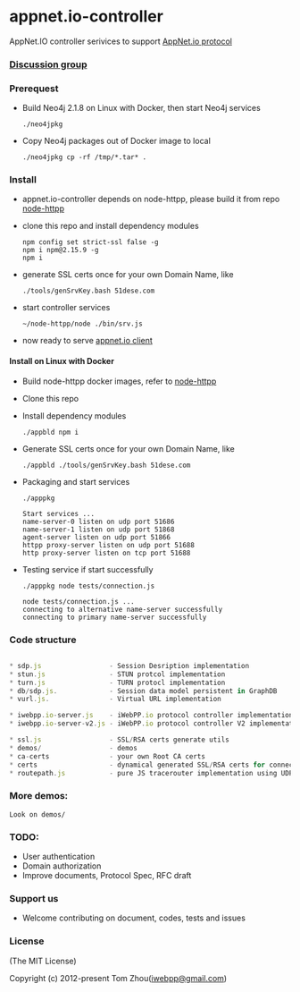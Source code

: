 # appnet.io-controller
AppNet.IO controller serivices to support [AppNet.io protocol](https://github.com/InstantWebP2P/appnet.io)


### [Discussion group](https://groups.google.com/d/forum/iwebpp)


### Prerequest

* Build Neo4j 2.1.8 on Linux with Docker, then start Neo4j services

      ./neo4jpkg

* Copy Neo4j packages out of Docker image to local

      ./neo4jpkg cp -rf /tmp/*.tar* .

 
### Install

* appnet.io-controller depends on node-httpp, please build it from repo [node-httpp](https://github.com/InstantWebP2P/node-httpp.git)

* clone this repo and install dependency modules

      npm config set strict-ssl false -g
      npm i npm@2.15.9 -g    
      npm i

* generate SSL certs once for your own Domain Name, like

    ` ./tools/genSrvKey.bash 51dese.com `

* start controller services

    ` ~/node-httpp/node ./bin/srv.js `

* now ready to serve [appnet.io client](https://github.com/InstantWebP2P/appnet.io)


#### Install on Linux with Docker

* Build node-httpp docker images, refer to [node-httpp](https://github.com/InstantWebP2P/node-httpp)

* Clone this repo

* Install dependency modules

      ./appbld npm i
      
* Generate SSL certs once for your own Domain Name, like

      ./appbld ./tools/genSrvKey.bash 51dese.com
      
* Packaging and start services
      
      ./apppkg 

      Start services ...
      name-server-0 listen on udp port 51686
      name-server-1 listen on udp port 51868
      agent-server listen on udp port 51866
      httpp proxy-server listen on udp port 51688
      http proxy-server listen on tcp port 51688

* Testing service if start successfully

      ./apppkg node tests/connection.js 
  
      node tests/connection.js ...
      connecting to alternative name-server successfully
      connecting to primary name-server successfully


### Code structure

```js

* sdp.js                 - Session Desription implementation
* stun.js                - STUN protcol implementation
* turn.js                - TURN protocl implementation
* db/sdp.js.             - Session data model persistent in GraphDB
* vurl.js.               - Virtual URL implementation

* iwebpp.io-server.js    - iWebPP.io protocol controller implementation
* iwebpp.io-server-v2.js - iWebPP.io protocol controller V2 implementation using SecureWebsocket and NaclCert

* ssl.js                 - SSL/RSA certs generate utils
* demos/                 - demos
* ca-certs               - your own Root CA certs
* certs                  - dynamical generated SSL/RSA certs for connections
* routepath.js           - pure JS tracerouter implementation using UDP/TTL probe. TBD

```
    
### More demos:

    Look on demos/


### TODO:

* User authentication
* Domain authorization
* Improve documents, Protocol Spec, RFC draft


### Support us

* Welcome contributing on document, codes, tests and issues


### License

(The MIT License)

Copyright (c) 2012-present Tom Zhou(iwebpp@gmail.com)
